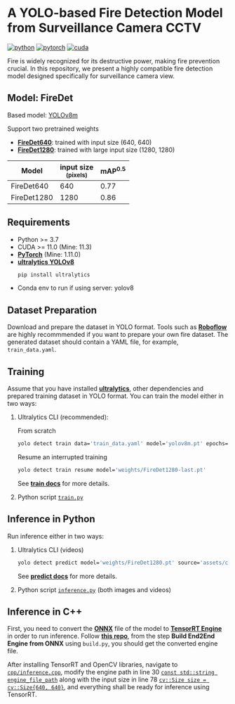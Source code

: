 # A YOLO-based Fire Detection Model from Surveillance Camera CCTV
[![python](https://img.shields.io/badge/python-3.7~3.9-blue.svg)](https://www.python.org/)
[![pytorch](https://img.shields.io/badge/pytorch-1.10~2.0-orange)](https://pytorch.org/get-started/previous-versions/)
[![cuda](https://img.shields.io/badge/cuda-11.0~11.7-green)](https://developer.nvidia.com/cuda-downloads)

Fire is widely recognized for its destructive power, making fire prevention crucial. In this repository, we present a highly compatible fire detection model designed specifically for surveillance camera view.

## Model: FireDet
Based model: [YOLOv8m](https://docs.ultralytics.com/models/yolov8/#supported-tasks)

Support two pretrained weights
* [**FireDet640**](): trained with input size (640, 640)
* [**FireDet1280**](): trained with large input size (1280, 1280)

| Model         | input size<br><sup>(pixels) | mAP<sup>0.5 |
| ------------- | --------------------------- | ----------- |
| FireDet640    | 640                         | 0.77        |
| FireDet1280   | 1280                        | 0.86        |

## Requirements
* Python >= 3.7
* CUDA >= 11.0 (Mine: 11.3)
* [**PyTorch**](https://pytorch.org/get-started/previous-versions/) (Mine: 1.11.0)
* [**ultralytics YOLOv8**](https://github.com/ultralytics/ultralytics/)
    ```bash
    pip install ultralytics
    ```
* Conda env to run if using server: yolov8

## Dataset Preparation

Download and prepare the dataset in YOLO format. Tools such as [**Roboflow**](https://app.roboflow.com/) are highly recommmended if you want to prepare your own fire dataset. The generated dataset should contain a YAML file, for example, `train_data.yaml`.

## Training

Assume that you have installed [**ultralytics**](https://github.com/ultralytics/ultralytics/), other dependencies and prepared training dataset in YOLO format. You can train the model either in two ways:
1. Ultralytics CLI (recommended):

    From scratch
    ```bash
    yolo detect train data='train_data.yaml' model='yolov8m.pt' epochs=100 imgsz=640 batch=32 device=0,1 workers=8
    ```

    Resume an interrupted training
    ```bash
    yolo detect train resume model='weights/FireDet1280-last.pt'
    ```
    See [**train docs**](https://docs.ultralytics.com/usage/cli/#train) for more details.

2. Python script [`train.py`](train.py)

## Inference in Python

Run inference either in two ways:
1. Ultralytics CLI (videos)

    ```bash
    yolo detect predict model='weights/FireDet1280.pt' source='assets/case2_house.mp4' show=True
    ```
    See [**predict docs**](https://docs.ultralytics.com/usage/cli/#predict) for more details.

2. Python script [`inference.py`](inference.py) (both images and videos)

## Inference in C++

First, you need to convert the [**ONNX**](weights/FireDet1280.onnx) file of the model to [**TensorRT Engine**](https://github.com/NVIDIA/TensorRT) in order to run inference. Follow [**this repo**](https://github.com/triple-Mu/YOLOv8-TensorRT/blob/main/README.md), from the step **Build End2End Engine from ONNX** using `build.py`, you should get the converted engine file.

After installing TensorRT and OpenCV libraries, navigate to [`cpp/inference.cpp`](cpp/inference.cpp), modify the engine path in line 30 [`const std::string engine_file_path`](cpp/inference.cpp#L27) along with the input size in line 78 [`cv::Size size = cv::Size{640, 640}`](cpp/inference.cpp#L78), and everything shall be ready for inference using TensorRT.


